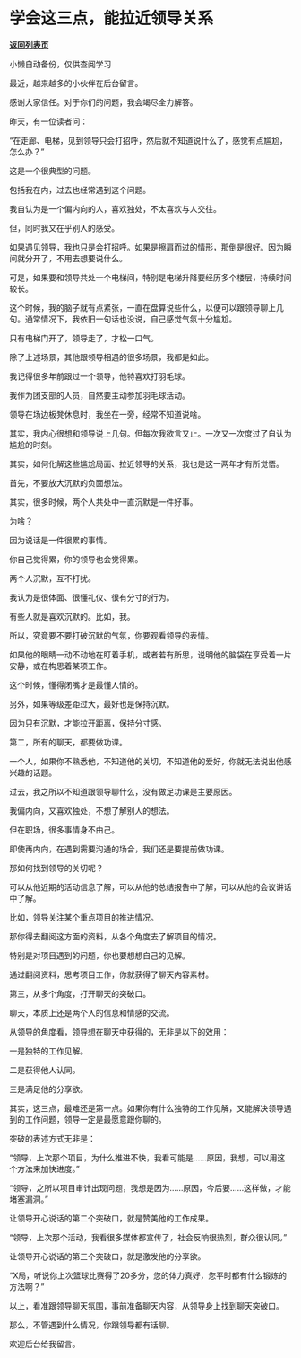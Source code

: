 # 学会这三点，能拉近领导关系

[**返回列表页**](/gzh/费曼的小茶馆)

小懒自动备份，仅供查阅学习

最近，越来越多的小伙伴在后台留言。

  

感谢大家信任。对于你们的问题，我会竭尽全力解答。

  

昨天，有一位读者问：

  

“在走廊、电梯，见到领导只会打招呼，然后就不知道说什么了，感觉有点尴尬，怎么办？”

  

这是一个很典型的问题。

  

包括我在内，过去也经常遇到这个问题。

  

我自认为是一个偏内向的人，喜欢独处，不太喜欢与人交往。

  

但，同时我又在乎别人的感受。

  

如果遇见领导，我也只是会打招呼。如果是擦肩而过的情形，那倒是很好。因为瞬间就分开了，不用去想要说什么。

  

可是，如果要和领导共处一个电梯间，特别是电梯升降要经历多个楼层，持续时间较长。

  

这个时候，我的脑子就有点紧张，一直在盘算说些什么，以便可以跟领导聊上几句。通常情况下，我依旧一句话也没说，自己感觉气氛十分尴尬。

  

只有电梯门开了，领导走了，才松一口气。

  

除了上述场景，其他跟领导相遇的很多场景，我都是如此。

  

我记得很多年前跟过一个领导，他特喜欢打羽毛球。

  

我作为团支部的人员，自然要主动参加羽毛球活动。

  

领导在场边板凳休息时，我坐在一旁，经常不知道说啥。

  

其实，我内心很想和领导说上几句。但每次我欲言又止。一次又一次度过了自认为尴尬的时刻。

  

其实，如何化解这些尴尬局面、拉近领导的关系，我也是这一两年才有所觉悟。

  

首先，不要放大沉默的负面想法。

  

其实，很多时候，两个人共处中一直沉默是一件好事。

  

为啥？

  

因为说话是一件很累的事情。

  

你自己觉得累，你的领导也会觉得累。

  

两个人沉默，互不打扰。

  

我认为是很体面、很懂礼仪、很有分寸的行为。

  

有些人就是喜欢沉默的。比如，我。

  

所以，究竟要不要打破沉默的气氛，你要观看领导的表情。

  

如果他的眼睛一动不动地在盯着手机，或者若有所思，说明他的脑袋在享受着一片安静，或在构思着某项工作。

  

这个时候，懂得闭嘴才是最懂人情的。

  

另外，如果等级差距过大，最好也是保持沉默。

  

因为只有沉默，才能拉开距离，保持分寸感。

  

第二，所有的聊天，都要做功课。

  

一个人，如果你不熟悉他，不知道他的关切，不知道他的爱好，你就无法说出他感兴趣的话题。

  

过去，我之所以不知道跟领导聊什么，没有做足功课是主要原因。

  

我偏内向，又喜欢独处，不想了解别人的想法。

  

但在职场，很多事情身不由己。

  

即使再内向，在遇到需要沟通的场合，我们还是要提前做功课。

  

那如何找到领导的关切呢？

  

可以从他近期的活动信息了解，可以从他的总结报告中了解，可以从他的会议讲话中了解。

  

比如，领导关注某个重点项目的推进情况。

  

那你得去翻阅这方面的资料，从各个角度去了解项目的情况。

  

特别是对项目遇到的问题，你也要想想自己的见解。

  

通过翻阅资料，思考项目工作，你就获得了聊天内容素材。

  

第三，从多个角度，打开聊天的突破口。

  

聊天，本质上还是两个人的信息和情感的交流。

  

从领导的角度看，领导想在聊天中获得的，无非是以下的效用：

  

一是独特的工作见解。

  

二是获得他人认同。

  

三是满足他的分享欲。

  

其实，这三点，最难还是第一点。如果你有什么独特的工作见解，又能解决领导遇到的工作问题，领导一定是最愿意跟你聊的。

  

突破的表述方式无非是：

  

“领导，上次那个项目，为什么推进不快，我看可能是……原因，我想，可以用这个方法来加快进度。”

  

“领导，之所以项目审计出现问题，我想是因为……原因，今后要……这样做，才能堵塞漏洞。”

  

让领导开心说话的第二个突破口，就是赞美他的工作成果。

  

“领导，上次那个活动，我看很多媒体都宣传了，社会反响很热烈，群众很认同。”

  

让领导开心说话的第三个突破口，就是激发他的分享欲。

  

“X局，听说你上次篮球比赛得了20多分，您的体力真好，您平时都有什么锻炼的方法啊？”

  

以上，看准跟领导聊天氛围，事前准备聊天内容，从领导身上找到聊天突破口。

  

那么，不管遇到什么情况，你跟领导都有话聊。

  

欢迎后台给我留言。

